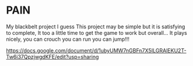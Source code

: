 # PAIN
My blackbelt project I guess
This project may be simple but it is satisfying to complete, It too a little time to get the game to work but overall... It plays nicely, you can crouch you can run you can jump!!!

https://docs.google.com/document/d/1ubyUMW7nGBFn7X5ILGRAlEKU2T-Tw6i37QpzjwgdKFE/edit?usp=sharing
